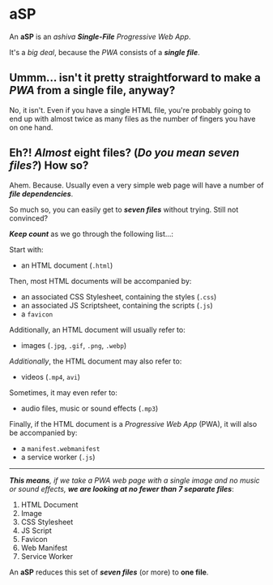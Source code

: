 # aSP
An **aSP** is an _ashiva **Single-File** Progressive Web App_.

It's a _big deal_, because the _PWA_ consists of a _**single file**_.

## Ummm... isn't it pretty straightforward to make a _PWA_ from a single file, anyway?

No, it isn't. Even if you have a single HTML file, you're probably going to end up with almost twice as many files as the number of fingers you have on one hand.

## Eh?! _Almost_ eight files? (_Do you mean seven files?_) How so?

Ahem. Because. Usually even a very simple web page will have a number of **_file dependencies_**.

So much so, you can easily get to _**seven files**_ without trying. Still not convinced?

_**Keep count**_ as we go through the following list...:

Start with:

 - an HTML document (`.html`)

Then, most HTML documents will be accompanied by:

 - an associated CSS Stylesheet, containing the styles (`.css`)
 - an associated JS Scriptsheet, containing the scripts (`.js`)
 - a `favicon`

Additionally, an HTML document will usually refer to:

 - images (`.jpg`, `.gif`, `.png`, `.webp`)

_Additionally_, the HTML document may also refer to:

 - videos (`.mp4`, `avi`)
 
Sometimes, it may even refer to:

 - audio files, music or sound effects (`.mp3`)
 
 Finally, if the HTML document is a _Progressive Web App_ (PWA), it will also be accompanied by:

- a `manifest.webmanifest`
- a service worker (`.js`)

_____

_**This means**, if we take a PWA web page with a single image and no music or sound effects, **we are looking at no fewer than 7 separate files**_:

 1. HTML Document
 2. Image
 3. CSS Stylesheet
 4. JS Script
 5. Favicon
 6. Web Manifest
 7. Service Worker
 
 An **aSP** reduces this set of _**seven files**_ (or more) to **one file**.
 
